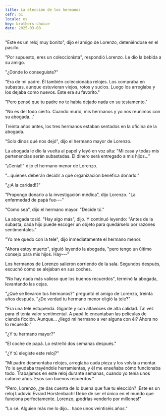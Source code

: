 ```yaml
---
title: La elección de los hermanos
cefr: b1
locale: es
key: brothers-choice
date: 2025-03-08
---
```


"Este es un reloj muy bonito", dijo el amigo de Lorenzo, deteniéndose en el pasillo.

"Por supuesto, eres un coleccionista", respondió Lorenzo. Le dio la bebida a su amigo.

"¿Dónde lo conseguiste?"

"Era de mi padre. Él también coleccionaba relojes. Los compraba en subastas, aunque estuvieran viejos, rotos y sucios. Luego los arreglaba y los dejaba como nuevos. Este era su favorito."

"Pero pensé que tu padre no te había dejado nada en su testamento."

"No es del todo cierto. Cuando murió, mis hermanos y yo nos reunimos con su abogada..."

Treinta años antes, los tres hermanos estaban sentados en la oficina de la abogada.

"Solo dinos qué nos dejó", dijo el hermano mayor de Lorenzo.

La abogada le dio la vuelta al papel y leyó en voz alta: "Mi casa y todas mis pertenencias serán subastadas. El dinero será entregado a mis hijos..."

"¡Genial!" dijo el hermano menor de Lorenzo.

"...quienes deberán decidir a qué organización benéfica donarlo."

"¿¡A la caridad!?"

"Propongo donarlo a la investigación médica", dijo Lorenzo. "La enfermedad de papá fue---"

"Como sea", dijo el hermano mayor. "Decide tú."

La abogada tosió. "Hay algo más", dijo. Y continuó leyendo: "Antes de la subasta, cada hijo puede escoger un objeto para quedárselo por razones sentimentales."

"Yo me quedo con la tele", dijo inmediatamente el hermano menor.

"Ahora estoy muerto", siguió leyendo la abogada, "pero tengo un último consejo para mis hijos. Hay---"

Los hermanos de Lorenzo salieron corriendo de la sala. Segundos después, escuchó cómo se alejaban en sus coches.

"No hay nada más valioso que los buenos recuerdos", terminó la abogada, levantando las cejas.

"¿Qué se llevaron tus hermanos?" preguntó el amigo de Lorenzo, treinta años después. "¿De verdad tu hermano menor eligió la tele?"

"Era una tele estupenda. Gigante y con altavoces de alta calidad. Tal vez para él tenía valor sentimental. A papá le encantaban las películas de ciencia ficción. Aunque... ¿llegó mi hermano a ver alguna con él? Ahora no lo recuerdo."

"¿Y tu hermano mayor?"

"El coche de papá. Lo estrelló dos semanas después."

"¿Y tú elegiste este reloj?"

"Mi padre desmontaba relojes, arreglaba cada pieza y los volvía a montar. Yo le ayudaba trayéndole herramientas, y él me enseñaba cómo funcionaba todo. Trabajamos en este reloj durante semanas, cuando yo tenía unos catorce años. Esos son buenos recuerdos."

"Pero, Lorenzo, ¿te das cuenta de lo buena que fue tu elección? ¡Este es un reloj Ludovic Évrard Horstenbach! Debe de ser el único en el mundo que funciona perfectamente. Lorenzo, ¡podrías venderlo por millones!"

"Lo sé. Alguien más me lo dijo... hace unos veintiséis años."